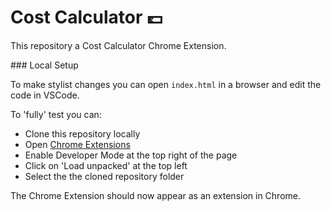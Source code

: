 # Cost Calculator 💷

This repository a Cost Calculator Chrome Extension.

### Local Setup

To make stylist changes you can open `index.html` in a browser and edit the code in VSCode. 

To 'fully' test you can:

- Clone this repository locally
- Open [Chrome Extensions](chrome://extensions/)
- Enable Developer Mode at the top right of the page
- Click on 'Load unpacked' at the top left
- Select the the cloned repository folder

The Chrome Extension should now appear as an extension in Chrome. 

